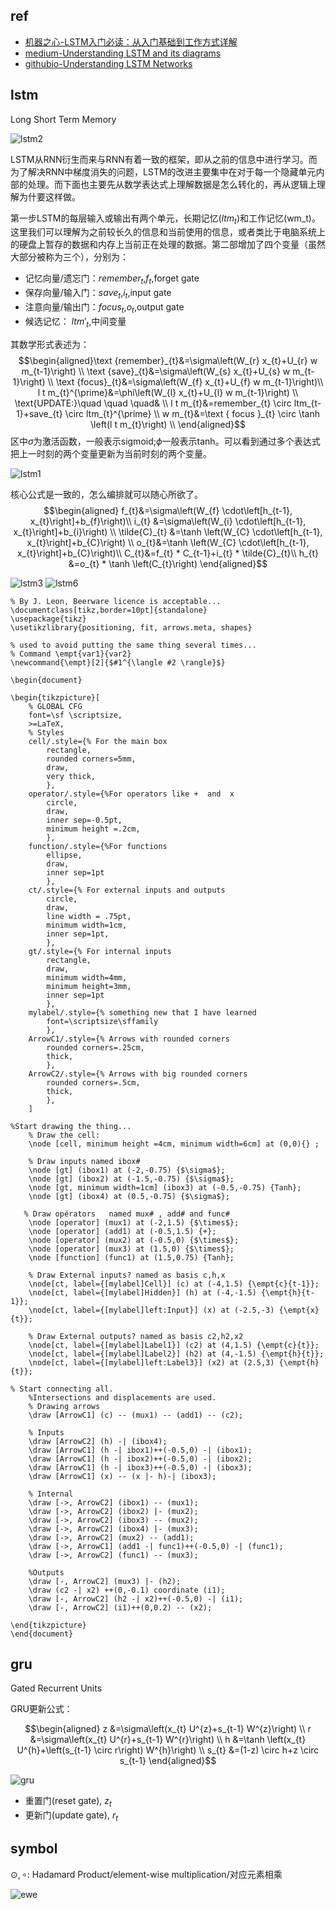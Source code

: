 ## ref 
- [机器之心-LSTM入门必读：从入门基础到工作方式详解](https://www.jiqizhixin.com/articles/2017-07-24-2)
- [medium-Understanding LSTM and its diagrams](https://medium.com/mlreview/understanding-lstm-and-its-diagrams-37e2f46f1714)
- [githubio-Understanding LSTM Networks](http://colah.github.io/posts/2015-08-Understanding-LSTMs/)

## lstm
 Long Short Term Memory

![lstm2](imgs/lstm2.png)

LSTM从RNN衍生而来与RNN有着一致的框架，即从之前的信息中进行学习。而为了解决RNN中梯度消失的问题，LSTM的改进主要集中在对于每一个隐藏单元内部的处理。而下面也主要先从数学表达式上理解数据是怎么转化的，再从逻辑上理解为什要这样做。

第一步LSTM的每层输入或输出有两个单元，长期记忆($ltm_t$)和工作记忆(wm_t)。这里我们可以理解为之前较长久的信息和当前使用的信息，或者类比于电脑系统上的硬盘上暂存的数据和内存上当前正在处理的数据。第二部增加了四个变量（虽然大部分被称为三个），分别为：
- 记忆向量/遗忘门：$remember_t$,$f_t$,forget gate
- 保存向量/输入门：$save_t$,$i_t$,input gate
- 注意向量/输出门：$focus_t$,$o_t$,output gate
- 候选记忆： $ltm'_t$,中间变量

其数学形式表述为：
$$\begin{aligned}\text {remember}_{t}&=\sigma\left(W_{r} x_{t}+U_{r} w m_{t-1}\right)   \\
\text {save}_{t}&=\sigma\left(W_{s} x_{t}+U_{s} w m_{t-1}\right) \\
\text {focus}_{t}&=\sigma\left(W_{f} x_{t}+U_{f} w m_{t-1}\right)\\
l t m_{t}^{\prime}&=\phi\left(W_{l} x_{t}+U_{l} w m_{t-1}\right) \\
\text{UPDATE:}\quad \quad \quad&     \\
l t m_{t}&=remember_{t} \circ ltm_{t-1}+save_{t} \circ ltm_{t}^{\prime}    \\
w m_{t}&=\text { focus }_{t} \circ \tanh \left(l t m_{t}\right)  \\
\end{aligned}$$
区中$\sigma$为激活函数，一般表示sigmoid;$\phi$一般表示tanh。可以看到通过多个表达式把上一时刻的两个变量更新为当前时刻的两个变量。

![lstm1](imgs/lstm1.png)

核心公式是一致的，怎么编排就可以随心所欲了。
$$\begin{aligned}
f_{t}&=\sigma\left(W_{f} \cdot\left[h_{t-1}, x_{t}\right]+b_{f}\right)\\
i_{t} &=\sigma\left(W_{i} \cdot\left[h_{t-1}, x_{t}\right]+b_{i}\right) \\
\tilde{C}_{t} &=\tanh \left(W_{C} \cdot\left[h_{t-1}, x_{t}\right]+b_{C}\right) \\
o_{t}&=\tanh \left(W_{C} \cdot\left[h_{t-1}, x_{t}\right]+b_{C}\right)\\
C_{t}&=f_{t} * C_{t-1}+i_{t} * \tilde{C}_{t}\\
h_{t} &=o_{t} * \tanh \left(C_{t}\right)
 \end{aligned}$$

![lstm3](imgs/lstm3.png)
![lstm6](imgs/lstm6.jpg)


```latex{cmd hide}
% By J. Leon, Beerware licence is acceptable...
\documentclass[tikz,border=10pt]{standalone}
\usepackage{tikz}
\usetikzlibrary{positioning, fit, arrows.meta, shapes}

% used to avoid putting the same thing several times...
% Command \empt{var1}{var2}
\newcommand{\empt}[2]{$#1^{\langle #2 \rangle}$}

\begin{document}

\begin{tikzpicture}[
    % GLOBAL CFG
    font=\sf \scriptsize,
    >=LaTeX,
    % Styles
    cell/.style={% For the main box
        rectangle, 
        rounded corners=5mm, 
        draw,
        very thick,
        },
    operator/.style={%For operators like +  and  x
        circle,
        draw,
        inner sep=-0.5pt,
        minimum height =.2cm,
        },
    function/.style={%For functions
        ellipse,
        draw,
        inner sep=1pt
        },
    ct/.style={% For external inputs and outputs
        circle,
        draw,
        line width = .75pt,
        minimum width=1cm,
        inner sep=1pt,
        },
    gt/.style={% For internal inputs
        rectangle,
        draw,
        minimum width=4mm,
        minimum height=3mm,
        inner sep=1pt
        },
    mylabel/.style={% something new that I have learned
        font=\scriptsize\sffamily
        },
    ArrowC1/.style={% Arrows with rounded corners
        rounded corners=.25cm,
        thick,
        },
    ArrowC2/.style={% Arrows with big rounded corners
        rounded corners=.5cm,
        thick,
        },
    ]

%Start drawing the thing...    
    % Draw the cell: 
    \node [cell, minimum height =4cm, minimum width=6cm] at (0,0){} ;

    % Draw inputs named ibox#
    \node [gt] (ibox1) at (-2,-0.75) {$\sigma$};
    \node [gt] (ibox2) at (-1.5,-0.75) {$\sigma$};
    \node [gt, minimum width=1cm] (ibox3) at (-0.5,-0.75) {Tanh};
    \node [gt] (ibox4) at (0.5,-0.75) {$\sigma$};

   % Draw opérators   named mux# , add# and func#
    \node [operator] (mux1) at (-2,1.5) {$\times$};
    \node [operator] (add1) at (-0.5,1.5) {+};
    \node [operator] (mux2) at (-0.5,0) {$\times$};
    \node [operator] (mux3) at (1.5,0) {$\times$};
    \node [function] (func1) at (1.5,0.75) {Tanh};

    % Draw External inputs? named as basis c,h,x
    \node[ct, label={[mylabel]Cell}] (c) at (-4,1.5) {\empt{c}{t-1}};
    \node[ct, label={[mylabel]Hidden}] (h) at (-4,-1.5) {\empt{h}{t-1}};
    \node[ct, label={[mylabel]left:Input}] (x) at (-2.5,-3) {\empt{x}{t}};

    % Draw External outputs? named as basis c2,h2,x2
    \node[ct, label={[mylabel]Label1}] (c2) at (4,1.5) {\empt{c}{t}};
    \node[ct, label={[mylabel]Label2}] (h2) at (4,-1.5) {\empt{h}{t}};
    \node[ct, label={[mylabel]left:Label3}] (x2) at (2.5,3) {\empt{h}{t}};

% Start connecting all.
    %Intersections and displacements are used. 
    % Drawing arrows    
    \draw [ArrowC1] (c) -- (mux1) -- (add1) -- (c2);

    % Inputs
    \draw [ArrowC2] (h) -| (ibox4);
    \draw [ArrowC1] (h -| ibox1)++(-0.5,0) -| (ibox1); 
    \draw [ArrowC1] (h -| ibox2)++(-0.5,0) -| (ibox2);
    \draw [ArrowC1] (h -| ibox3)++(-0.5,0) -| (ibox3);
    \draw [ArrowC1] (x) -- (x |- h)-| (ibox3);

    % Internal
    \draw [->, ArrowC2] (ibox1) -- (mux1);
    \draw [->, ArrowC2] (ibox2) |- (mux2);
    \draw [->, ArrowC2] (ibox3) -- (mux2);
    \draw [->, ArrowC2] (ibox4) |- (mux3);
    \draw [->, ArrowC2] (mux2) -- (add1);
    \draw [->, ArrowC1] (add1 -| func1)++(-0.5,0) -| (func1);
    \draw [->, ArrowC2] (func1) -- (mux3);

    %Outputs
    \draw [-, ArrowC2] (mux3) |- (h2);
    \draw (c2 -| x2) ++(0,-0.1) coordinate (i1);
    \draw [-, ArrowC2] (h2 -| x2)++(-0.5,0) -| (i1);
    \draw [-, ArrowC2] (i1)++(0,0.2) -- (x2);

\end{tikzpicture}
\end{document}
```

## gru

Gated Recurrent Units

GRU更新公式：

$$\begin{aligned}
z &=\sigma\left(x_{t} U^{z}+s_{t-1} W^{z}\right) \\
r &=\sigma\left(x_{t} U^{r}+s_{t-1} W^{r}\right) \\
h &=\tanh \left(x_{t} U^{h}+\left(s_{t-1} \circ r\right) W^{h}\right) \\
s_{t} &=(1-z) \circ h+z \circ s_{t-1}
\end{aligned}$$

![gru](imgs/gru.png)

- 重置门(reset gate), $z_t$
- 更新门(update gate), $r_t$

## symbol

$\odot, \circ$: Hadamard Product/element-wise multiplication/对应元素相乘

![ewe](imgs/ewm.png)
